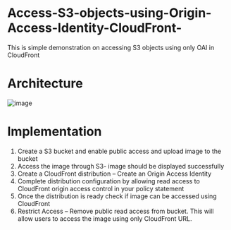 # Access-S3-objects-using-Origin-Access-Identity-CloudFront-
This is simple demonstration on accessing S3 objects using only OAI in CloudFront

# Architecture
![image](https://github.com/rakshitasupadhya/Access-S3-objects-using-Origin-Access-Identity-CloudFront-/assets/107621546/16996a31-c938-4cc4-8ef3-ab1086269d00)

# Implementation
1. Create a S3 bucket and enable public access and upload image to the bucket
2. Access the image through S3- image should be displayed successfully
3. Create a CloudFront distribution – Create an Origin Access Identity
4. Complete distribution configuration by allowing read access to CloudFront origin access control in your policy statement
5. Once the distribution is ready check if image can be accessed using CloudFront
6. Restrict Access – Remove public read access from bucket. This will allow users to access the image using only CloudFront  URL.
